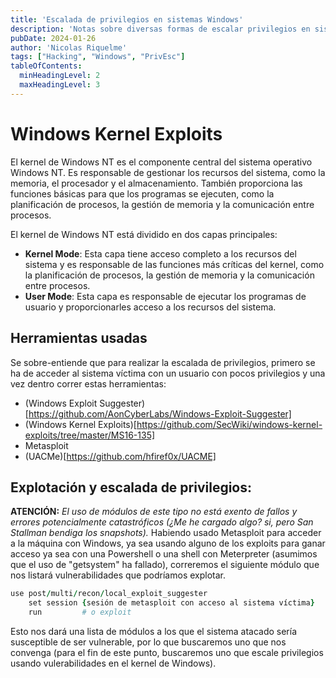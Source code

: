 ```yaml
---
title: 'Escalada de privilegios en sistemas Windows'
description: 'Notas sobre diversas formas de escalar privilegios en sistemas Windows'
pubDate: 2024-01-26
author: 'Nicolas Riquelme'
tags: ["Hacking", "Windows", "PrivEsc"]
tableOfContents:
  minHeadingLevel: 2
  maxHeadingLevel: 3
---
```

# Windows Kernel Exploits
El kernel de Windows NT es el componente central del sistema operativo Windows NT. Es responsable de gestionar los recursos del sistema, como la memoria, el procesador y el almacenamiento. También proporciona las funciones básicas para que los programas se ejecuten, como la planificación de procesos, la gestión de memoria y la comunicación entre procesos.

El kernel de Windows NT está dividido en dos capas principales:
+ **Kernel Mode**: Esta capa tiene acceso completo a los recursos del sistema y es responsable de las funciones más críticas del kernel, como la planificación de procesos, la gestión de memoria y la comunicación entre procesos.
+ **User Mode**: Esta capa es responsable de ejecutar los programas de usuario y proporcionarles acceso a los recursos del sistema.

## Herramientas usadas
Se sobre-entiende que para realizar la escalada de privilegios, primero se ha de acceder al sistema víctima con un usuario con pocos privilegios y una vez dentro correr estas herramientas:

+ (Windows Exploit Suggester)[https://github.com/AonCyberLabs/Windows-Exploit-Suggester]
+ (Windows Kernel Exploits)[https://github.com/SecWiki/windows-kernel-exploits/tree/master/MS16-135]
+ Metasploit
+ (UACMe)[https://github.com/hfiref0x/UACME]


## Explotación y escalada de privilegios:
**ATENCIÓN:** _El uso de módulos de este tipo no está exento de fallos y errores potencialmente catastróficos (¿Me he cargado algo? si, pero San Stallman bendiga los snapshots)._
Habiendo usado Metasploit para acceder a la máquina con Windows, ya sea usando alguno de los exploits para ganar acceso ya sea con una Powershell o una shell con Meterpreter (asumimos que el uso de "getsystem" ha fallado), correremos el siguiente módulo que nos listará vulnerabilidades que podríamos explotar.

```ruby
use post/multi/recon/local_exploit_suggester
	set session {sesión de metasploit con acceso al sistema víctima}
	run			# o exploit
```	
Esto nos dará una lista de módulos a los que el sistema atacado sería susceptible de ser vulnerable, por lo que buscaremos uno que nos convenga (para el fin de este punto, buscaremos uno que escale privilegios usando vulerabilidades en el kernel de Windows).

